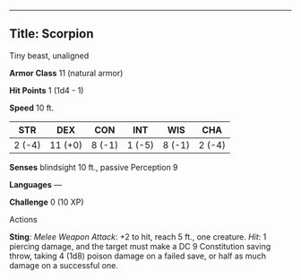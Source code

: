 -------------------------
Title: Scorpion
-------------------------


Tiny beast, unaligned

**Armor Class** 11 (natural armor)

**Hit Points** 1 (1d4 - 1)

**Speed** 10 ft.

| STR    | DEX     | CON     | INT     | WIS     | CHA
|---------| -------- |--------- |--------- |---------| --------
| 2 (-4)   | 11 (+0)   | 8 (-1)   | 1 (-5)   | 8 (-1)   | 2 (-4)

**Senses** blindsight 10 ft., passive Perception 9

**Languages** —

**Challenge** 0 (10 XP)


Actions

**Sting**: *Melee Weapon Attack*: +2 to hit, reach 5 ft.,
one creature. *Hit*: 1 piercing damage, and the target must make a
DC 9 Constitution saving throw, taking 4 (1d8) poison damage on a
failed save, or half as much damage on a successful one.

